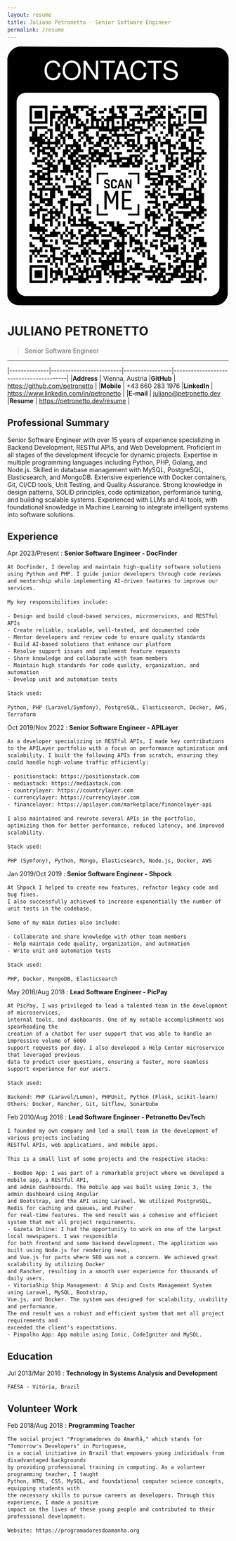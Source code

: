 ```yaml
---
layout: resume
title: Juliano Petronetto - Senior Software Engineer
permalink: /resume
---
```

![Contacts](/assets/images/qrcode.png)

JULIANO PETRONETTO
=====================================================================================================

> Senior Software Engineer

-----------------------------------------------------------------------------------------------------

|--------------|-------------------------|-----------------|----------------------------------------|
|**Address**   | Vienna, Austria         |**GitHub**       | https://github.com/petronetto          |
|**Mobile**    | +43 660 283 1976        |**LinkedIn**     | https://www.linkedin.com/in/petronetto |
|**E-mail**    | juliano@petronetto.dev  |**Resume**       | https://petronetto.dev/resume          |


Professional Summary
-----------------------------------------------------------------------------------------------------
Senior Software Engineer with over 15 years of experience specializing in Backend Development, RESTful APIs, and Web Development. Proficient in all stages of the development lifecycle for dynamic projects. Expertise in multiple programming languages including Python, PHP, Golang, and Node.js. Skilled in database management with MySQL, PostgreSQL, Elasticsearch, and MongoDB. Extensive experience with Docker containers, Git, CI/CD tools, Unit Testing, and Quality Assurance. Strong knowledge in design patterns, SOLID principles, code optimization, performance tuning, and building scalable systems. Experienced with LLMs and AI tools, with foundational knowledge in Machine Learning to integrate intelligent systems into software solutions.


Experience
-----------------------------------------------------------------------------------------------------

Apr 2023/Present
:   **Senior Software Engineer - DocFinder**

    At DocFinder, I develop and maintain high-quality software solutions using Python and PHP. I guide junior developers through code reviews and mentorship while implementing AI-driven features to improve our services.

    My key responsibilities include:

    - Design and build cloud-based services, microservices, and RESTful APIs
    - Create reliable, scalable, well-tested, and documented code
    - Mentor developers and review code to ensure quality standards
    - Build AI-based solutions that enhance our platform
    - Resolve support issues and implement feature requests
    - Share knowledge and collaborate with team members
    - Maintain high standards for code quality, organization, and automation
    - Develop unit and automation tests

    Stack used:

    Python, PHP (Laravel/Symfony), PostgreSQL, Elasticsearch, Docker, AWS, Terraform

Oct 2019/Nov 2022
:   **Senior Software Engineer - APILayer**

    As a developer specializing in RESTful APIs, I made key contributions to the APILayer portfolio with a focus on performance optimization and scalability. I built the following APIs from scratch, ensuring they could handle high-volume traffic efficiently:

    - positionstack: https://positionstack.com
    - mediastack: https://mediastack.com
    - countrylayer: https://countrylayer.com
    - currencylayer: https://currencylayer.com
    - financelayer: https://apilayer.com/marketplace/financelayer-api

    I also maintained and rewrote several APIs in the portfolio, optimizing them for better performance, reduced latency, and improved scalability.
    
    Stack used:

    PHP (Symfony), Python, Mongo, Elasticsearch, Node.js, Docker, AWS

Jan 2019/Oct 2019
:   **Senior Software Engineer - Shpock**

    At Shpock I helped to create new features, refactor legacy code and bug fixes.
    I also successfully achieved to increase exponentially the number of unit tests in the codebase.

    Some of my main duties also include:

    - Collaborate and share knowledge with other team members
    - Help maintain code quality, organization, and automation
    - Write unit and automation tests

    Stack used:

    PHP, Docker, MongoDB, Elasticsearch

May 2016/Aug 2018
:   **Lead Software Engineer - PicPay**

    At PicPay, I was privileged to lead a talented team in the development of microservices,
    internal tools, and dashboards. One of my notable accomplishments was spearheading the
    creation of a chatbot for user support that was able to handle an impressive volume of 6000
    support requests per day. I also developed a Help Center microservice that leveraged previous
    data to predict user questions, ensuring a faster, more seamless support experience for our users.

    Stack used:

    Backend: PHP (Laravel/Lumen), PHPUnit, Python (Flask, scikit-learn)
    Others: Docker, Rancher, Git, Gitflow, SonarQube

Feb 2010/Aug 2018
:   **Lead Software Engineer - Petronetto DevTech**

    I founded my own company and led a small team in the development of various projects including
    RESTful APIs, web applications, and mobile apps.

    This is a small list of some projects and the respective stacks:

    - BeeBee App: I was part of a remarkable project where we developed a mobile app, a RESTful API,
    and admin dashboards. The mobile app was built using Ionic 3, the admin dashboard using Angular 
    and Bootstrap, and the API using Laravel. We utilized PostgreSQL, Redis for caching and queues, and Pusher
    for real-time features. The end result was a cohesive and efficient system that met all project requirements.
    - Gazeta Online: I had the opportunity to work on one of the largest local newspapers. I was responsible 
    for both frontend and some backend development. The application was built using Node.js for rendering news, 
    and Vue.js for parts where SEO was not a concern. We achieved great scalability by utilizing Docker 
    and Rancher, resulting in a smooth user experience for thousands of daily users.
    - VitoriaShip Ship Management: A Ship and Costs Management System using Laravel, MySQL, Bootstrap, 
    Vue.js, and Docker. The system was designed for scalability, usability and performance. 
    The end result was a robust and efficient system that met all project requirements and 
    exceeded the client's expectations.
    - Pimpolho App: App mobile using Ionic, CodeIgniter and MySQL.


Education
-----------------------------------------------------------------------------------------------------

Jul 2013/Mar 2016
:   **Technology in Systems Analysis and Development**

    FAESA - Vitória, Brazil


Volunteer Work
-----------------------------------------------------------------------------------------------------

Feb 2018/Aug 2018
:   **Programming Teacher**

    The social project "Programadores do Amanhã," which stands for "Tomorrow's Developers" in Portuguese, 
    is a social initiative in Brazil that empowers young individuals from disadvantaged backgrounds 
    by providing professional training in computing. As a volunteer programming teacher, I taught 
    Python, HTML, CSS, MySQL, and foundational computer science concepts, equipping students with 
    the necessary skills to pursue careers as developers. Through this experience, I made a positive 
    impact on the lives of these young people and contributed to their professional development.

    Website: https://programadoresdoamanha.org